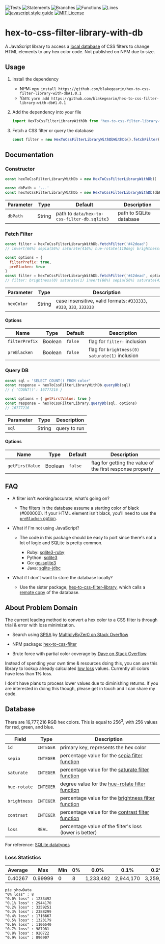 ![Tests](https://img.shields.io/badge/tests-mocha-brightgreen)
![Statements](https://img.shields.io/badge/statements-100%25-brightgreen.svg?style=flat)
![Branches](https://img.shields.io/badge/branches-100%25-brightgreen.svg?style=flat)
![Functions](https://img.shields.io/badge/functions-100%25-brightgreen.svg?style=flat)
![Lines](https://img.shields.io/badge/lines-100%25-brightgreen.svg?style=flat)
[![javascript style guide](https://img.shields.io/badge/code_style-standard-brightgreen.svg)](https://standardjs.com)
[![MIT License](https://img.shields.io/badge/license-MIT%20License-blue.svg)](LICENSE)

# hex-to-css-filter-library-with-db

A JavaScript library to access a [local database](data/hex-to-css-filter-db.sqlite3) of CSS filters to change HTML elements to any hex color code. Not published on NPM due to size.

## Usage

1. Install the dependency

   - NPM: `npm install https://github.com/blakegearin/hex-to-css-filter-library-with-db#1.0.1`
   - Yarn: `yarn add https://github.com/blakegearin/hex-to-css-filter-library-with-db#1.0.1`

1. Add the dependency into your file

    ```js
    import HexToCssFilterLibraryWithDb from 'hex-to-css-filter-library-with-db'
    ```

1. Fetch a CSS filter or query the database

    ```js
    const filter = new HexToCssFilterLibraryWithDbWithDb().fetchFilter('#42dead')
    ```

## Documentation

### Constructor

```js
const hexToCssFilterLibraryWithDb = new HexToCssFilterLibraryWithDb()

const dbPath = '...'
const hexToCssFilterLibraryWithDb = new HexToCssFilterLibraryWithDb(dbPath)
```

| Parameter |  Type  | Default                                     | Description             |
| --------- | :----: | ------------------------------------------- | ----------------------- |
| `dbPath`  | String | path to `data/hex-to-css-filter-db.sqlite3` | path to SQLite database |

### Fetch Filter

```js
const filter = hexToCssFilterLibraryWithDb.fetchFilter('#42dead')
// invert(66%) sepia(56%) saturate(416%) hue-rotate(110deg) brightness(98%) contrast(100%)

const options = {
  filterPrefix: true,
  preBlacken: true
}
const filter = hexToCssFilterLibraryWithDb.fetchFilter('#42dead', options)
// filter: brightness(0) saturate(1) invert(66%) sepia(56%) saturate(416%) hue-rotate(110deg) brightness(98%) contrast(100%)
```

| Parameter  |  Type  | Description                                                         |
| ---------- | :----: | ------------------------------------------------------------------- |
| `hexColor` | String | case insensitive, valid formats: `#333333`, `#333`, `333`, `333333` |

#### Options

| Name           |  Type   | Default | Description                                    |
| -------------- | :-----: | ------- | ---------------------------------------------- |
| `filterPrefix` | Boolean | `false` | flag for `filter:` inclusion                   |
| `preBlacken`   | Boolean | `false` | flag for `brightness(0) saturate(1)` inclusion |

### Query DB

```js
const sql = 'SELECT COUNT() FROM color'
const response = hexToCssFilterLibraryWithDb.queryDb(sql)
// { 'COUNT()': 16777216 }

const options = { getFirstValue: true }
const response = hexToCssFilterLibrary.queryDb(sql, options)
// 16777216
```

| Parameter |  Type  | Description  |
| --------- | :----: | ------------ |
| `sql`     | String | query to run |

#### Options

| Name            |  Type   | Default | Description                                               |
| --------------- | :-----: | ------- | --------------------------------------------------------- |
| `getFirstValue` | Boolean | `false` | flag for getting the value of the first response property |

## FAQ

- A filter isn't working/accurate, what's going on?

  - The filters in the database assume a starting color of black (#000000). If your HTML element isn't black, you'll need to use the [`preBlacken` option](#options).

- What if I'm not using JavaScript?

  - The code in this package should be easy to port since there's not a lot of logic and SQLite is pretty common.

    - Ruby: [sqlite3-ruby](https://rubygems.org/gems/sqlite3-ruby)
    - Python: [sqlite3](https://docs.python.org/3/library/sqlite3.html)
    - Go: [go-sqlite3](https://pkg.go.dev/github.com/mattn/go-sqlite3)
    - Java: [sqlite-jdbc](https://github.com/xerial/sqlite-jdbc)

- What if I don't want to store the database locally?

  - Use the sister package, [hex-to-css-filter-library](https://www.npmjs.com/package/hex-to-css-filter-library), which calls a [remote copy](https://dbhub.io/blakegearin/hex-to-css-filter-db.sqlite3) of the database.

## About Problem Domain

The current leading method to convert a hex color to a CSS filter is through trial & error with loss minimization.

- Search using [SPSA](https://en.wikipedia.org/wiki/Simultaneous_perturbation_stochastic_approximation) by [MultiplyByZer0 on Stack Overflow](https://stackoverflow.com/a/43960991/5988852)

- NPM package: [hex-to-css-filter](https://github.com/willmendesneto/hex-to-css-filter)

- Brute force with partial color coverage by [Dave on Stack Overflow](https://stackoverflow.com/a/43959856/5988852)

Instead of spending your own time & resources doing this, you can use this library to lookup already calculated [low loss](#loss-statistics) values. Currently all colors have less than **1%** loss.

I don't have plans to process lower values due to diminishing returns. If you are interested in doing this though, please get in touch and I can share my code.

## Database

There are 16,777,216 RGB hex colors. This is equal to 256<sup>3</sup>, with 256 values for red, green, and blue.

Field|Type|Description
-----|----|-----------
`id`|`INTEGER`|primary key, represents the hex color
`sepia`|`INTEGER`|percentage value for the [sepia filter function](https://developer.mozilla.org/en-US/docs/Web/CSS/filter-function/sepia)
`saturate`|`INTEGER`|percentage value for the [saturate filter function](https://developer.mozilla.org/en-US/docs/Web/CSS/filter-function/saturate)
`hue-rotate`|`INTEGER`|degree value for the [hue-rotate filter function](https://developer.mozilla.org/en-US/docs/Web/CSS/filter-function/hue-rotate)
`brightness`|`INTEGER`|percentage value for the [brightness filter function](https://developer.mozilla.org/en-US/docs/Web/CSS/filter-function/brightness)
`contrast`|`INTEGER`|percentage value for the [contrast filter function](https://developer.mozilla.org/en-US/docs/Web/CSS/filter-function/contrast)
`loss`|`REAL`|percentage value of the filter's loss (lower is better)

For reference: [SQLite datatypes](https://www.sqlite.org/datatype3.html)

### Loss Statistics

Average|Max|Min|0%|0.0%|0.1%|0.2%|0.3%|0.4%|0.5%|0.6%|0.7%|0.8%|0.9%|Total
-------|---|---|--|----|----|----|----|----|----|----|----|----|----|-----
0.40267|0.99999|0|8|1,233,492|2,944,170|3,259,251|2,388,299|1,716,667|1,323,179|1,106,540|987,981|920,722|896,907|16,777,216

```mermaid
pie showData
"0% loss" : 8
"0.0% loss" : 1233492
"0.1% loss" : 2944170
"0.2% loss" : 3259251
"0.3% loss" : 2388299
"0.4% loss" : 1716667
"0.5% loss" : 1323179
"0.6% loss" : 1106540
"0.7% loss" : 987981
"0.8% loss" : 920722
"0.9% loss" : 896907
```
